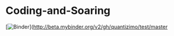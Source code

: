 # Coding-and-Soaring

[![Binder](http://mybinder.org/badge.svg)](http://beta.mybinder.org/v2/gh/quantizimo/test/master